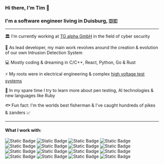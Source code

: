 ### Hi there, I'm Tim 👋

### I'm a software engineer living in Duisburg, 🇩🇪
***
:classical_building: I'm currently working at [TG alpha GmbH](https://www.tgalpha.de/ "TG alpha's Homepage") in the field of cyber security

:seedling: As lead developer, my main work revolves around the creation & evolution of our own Intrusion Detection System

:computer: Mostly coding & dreaming in C/C++, React, Python, Go & Rust

:zap: My roots were in electrical engineering & complex [high voltage test systems](https://www.highvolt.com/ "HIGHVOLT's Homepage")

:rocket: In my spare time I try to learn more about pen testing, AI technologies & new languages like Ruby

:fish: Fun fact: I'm the worlds best fisherman & I've caught hundreds of pikes & zanders 📈

***
#### What I work with:
![Static Badge](https://img.shields.io/badge/Ubuntu-E95420?style=flat-square&logo=ubuntu&logoColor=white)
![Static Badge](https://img.shields.io/badge/Linux-FCC624?style=flat-square&logo=linux&logoColor=black)
![Static Badge](https://img.shields.io/badge/C-00599C?style=flat-square&logo=c&logoColor=white)
![Static Badge](https://img.shields.io/badge/C%2B%2B-00599C?style=flat-square&logo=c%2B%2B&logoColor=white)
![Static Badge](https://img.shields.io/badge/Python-14354C?style=flat-square&logo=python&logoColor=white)
![Static Badge](https://img.shields.io/badge/React-61DAFB?style=flat-square&logo=react&logoColor=grey)
![Static Badge](https://img.shields.io/badge/Rust-000000?style=flat-square&logo=rust&logoColor=white)
![Static Badge](https://img.shields.io/badge/docker-%230db7ed.svg?style=flat-square&logo=docker&logoColor=white)
![Static Badge](https://img.shields.io/badge/NGINX-009639?style=flat-square&logo=nginx&logoColor=white)
![Static Badge](https://img.shields.io/badge/GIT-E44C30?style=flat-square&logo=git&logoColor=white)
![Static Badge](https://img.shields.io/badge/Flask-000000?style=flat-square&logo=flask&logoColor=white)
![Static Badge](https://img.shields.io/badge/CMake-%23008FBA.svg?style=flat-square&logo=cmake&logoColor=white)
![Static Badge](https://img.shields.io/badge/Jira-0052CC?style=flat-square&logo=Jira&logoColor=white)
![Static Badge](https://img.shields.io/badge/Visual_Studio_Code-0078D4?style=flat-square&logo=visual%20studio%20code&logoColor=white)
![Static Badge](https://img.shields.io/badge/Shell_Script-121011?style=flat-square&logo=gnu-bash&logoColor=white)
![Static Badge](https://img.shields.io/badge/OpenAI-000000?style=flat-square&logo=openai&logoColor=white)
